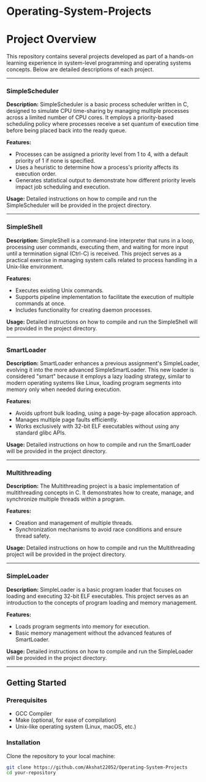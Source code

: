 # Operating-System-Projects

# Project Overview

This repository contains several projects developed as part of a hands-on learning experience in system-level programming and operating systems concepts. Below are detailed descriptions of each project.

---

### SimpleScheduler

**Description:**
SimpleScheduler is a basic process scheduler written in C, designed to simulate CPU time-sharing by managing multiple processes across a limited number of CPU cores. It employs a priority-based scheduling policy where processes receive a set quantum of execution time before being placed back into the ready queue.

**Features:**
- Processes can be assigned a priority level from 1 to 4, with a default priority of 1 if none is specified.
- Uses a heuristic to determine how a process's priority affects its execution order.
- Generates statistical output to demonstrate how different priority levels impact job scheduling and execution.

**Usage:**
Detailed instructions on how to compile and run the SimpleScheduler will be provided in the project directory.

---

### SimpleShell

**Description:**
SimpleShell is a command-line interpreter that runs in a loop, processing user commands, executing them, and waiting for more input until a termination signal (Ctrl-C) is received. This project serves as a practical exercise in managing system calls related to process handling in a Unix-like environment.

**Features:**
- Executes existing Unix commands.
- Supports pipeline implementation to facilitate the execution of multiple commands at once.
- Includes functionality for creating daemon processes.

**Usage:**
Detailed instructions on how to compile and run the SimpleShell will be provided in the project directory.

---

### SmartLoader

**Description:**
SmartLoader enhances a previous assignment's SimpleLoader, evolving it into the more advanced SimpleSmartLoader. This new loader is considered "smart" because it employs a lazy loading strategy, similar to modern operating systems like Linux, loading program segments into memory only when needed during execution.

**Features:**
- Avoids upfront bulk loading, using a page-by-page allocation approach.
- Manages multiple page faults efficiently.
- Works exclusively with 32-bit ELF executables without using any standard glibc APIs.

**Usage:**
Detailed instructions on how to compile and run the SmartLoader will be provided in the project directory.

---

### Multithreading

**Description:**
The Multithreading project is a basic implementation of multithreading concepts in C. It demonstrates how to create, manage, and synchronize multiple threads within a program.

**Features:**
- Creation and management of multiple threads.
- Synchronization mechanisms to avoid race conditions and ensure thread safety.

**Usage:**
Detailed instructions on how to compile and run the Multithreading project will be provided in the project directory.

---

### SimpleLoader

**Description:**
SimpleLoader is a basic program loader that focuses on loading and executing 32-bit ELF executables. This project serves as an introduction to the concepts of program loading and memory management.

**Features:**
- Loads program segments into memory for execution.
- Basic memory management without the advanced features of SmartLoader.

**Usage:**
Detailed instructions on how to compile and run the SimpleLoader will be provided in the project directory.

---

## Getting Started

### Prerequisites

- GCC Compiler
- Make (optional, for ease of compilation)
- Unix-like operating system (Linux, macOS, etc.)

### Installation

Clone the repository to your local machine:
```bash
git clone https://github.com/Akshat22052/Operating-System-Projects
cd your-repository
